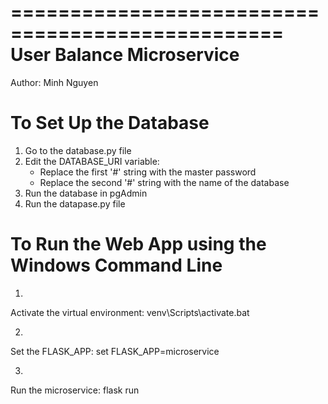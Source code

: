 =================================================
User Balance Microservice
=================================================
Author: Minh Nguyen


To Set Up the Database
=================================================
1. Go to the database.py file
2. Edit the DATABASE_URI variable:
	- Replace the first '#' string with the master password
	- Replace the second '#' string with the name of the database
3. Run the database in pgAdmin
4. Run the datapase.py file


To Run the Web App using the Windows Command Line
=================================================
1) 
Activate the virtual environment:
venv\Scripts\activate.bat

2)
Set the FLASK_APP:
set FLASK_APP=microservice

3)
Run the microservice:
flask run